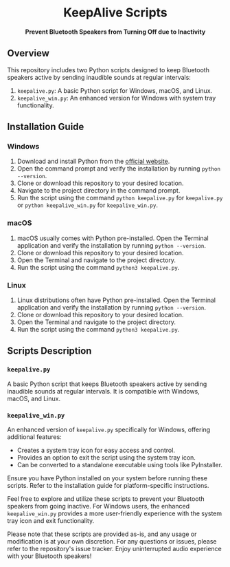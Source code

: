 <h1 align="center">KeepAlive Scripts</h1>

<p align="center">
  <strong>Prevent Bluetooth Speakers from Turning Off due to Inactivity</strong>
</p>

<h2>Overview</h2>

<p>This repository includes two Python scripts designed to keep Bluetooth speakers active by sending inaudible sounds at regular intervals:</p>

<ol>
  <li><code>keepalive.py</code>: A basic Python script for Windows, macOS, and Linux.</li>
  <li><code>keepalive_win.py</code>: An enhanced version for Windows with system tray functionality.</li>
</ol>

<h2>Installation Guide</h2>

<h3>Windows</h3>

<ol>
  <li>Download and install Python from the <a href="https://www.python.org/downloads/">official website</a>.</li>
  <li>Open the command prompt and verify the installation by running <code>python --version</code>.</li>
  <li>Clone or download this repository to your desired location.</li>
  <li>Navigate to the project directory in the command prompt.</li>
  <li>Run the script using the command <code>python keepalive.py</code> for <code>keepalive.py</code> or <code>python keepalive_win.py</code> for <code>keepalive_win.py</code>.</li>
</ol>

<h3>macOS</h3>

<ol>
  <li>macOS usually comes with Python pre-installed. Open the Terminal application and verify the installation by running <code>python --version</code>.</li>
  <li>Clone or download this repository to your desired location.</li>
  <li>Open the Terminal and navigate to the project directory.</li>
  <li>Run the script using the command <code>python3 keepalive.py</code>.</li>
</ol>

<h3>Linux</h3>

<ol>
  <li>Linux distributions often have Python pre-installed. Open the Terminal application and verify the installation by running <code>python --version</code>.</li>
  <li>Clone or download this repository to your desired location.</li>
  <li>Open the Terminal and navigate to the project directory.</li>
  <li>Run the script using the command <code>python3 keepalive.py</code>.</li>
</ol>

<h2>Scripts Description</h2>

<h3><code>keepalive.py</code></h3>

<p>A basic Python script that keeps Bluetooth speakers active by sending inaudible sounds at regular intervals. It is compatible with Windows, macOS, and Linux.</p>

<h3><code>keepalive_win.py</code></h3>

<p>An enhanced version of <code>keepalive.py</code> specifically for Windows, offering additional features:</p>

<ul>
  <li>Creates a system tray icon for easy access and control.</li>
  <li>Provides an option to exit the script using the system tray icon.</li>
  <li>Can be converted to a standalone executable using tools like PyInstaller.</li>
</ul>

<p>Ensure you have Python installed on your system before running these scripts. Refer to the installation guide for platform-specific instructions.</p>

<p>Feel free to explore and utilize these scripts to prevent your Bluetooth speakers from going inactive. For Windows users, the enhanced <code>keepalive_win.py</code> provides a more user-friendly experience with the system tray icon and exit functionality.</p>

<p>Please note that these scripts are provided as-is, and any usage or modification is at your own discretion. For any questions or issues, please refer to the repository's issue tracker. Enjoy uninterrupted audio experience with your Bluetooth speakers!</p>
